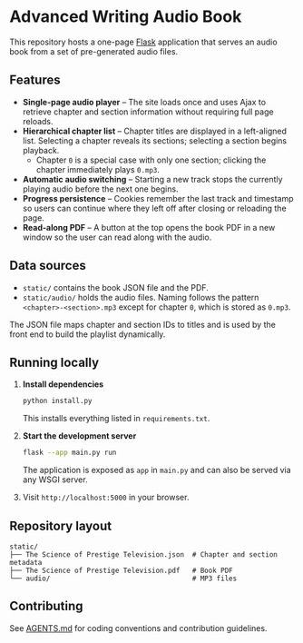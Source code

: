 # Advanced Writing Audio Book

This repository hosts a one-page [Flask](https://flask.palletsprojects.com/) application that serves an audio book from a set of pre-generated audio files.

## Features

* **Single-page audio player** – The site loads once and uses Ajax to retrieve chapter and section information without requiring full page reloads.
* **Hierarchical chapter list** – Chapter titles are displayed in a left-aligned list. Selecting a chapter reveals its sections; selecting a section begins playback.
    * Chapter `0` is a special case with only one section; clicking the chapter immediately plays `0.mp3`.
* **Automatic audio switching** – Starting a new track stops the currently playing audio before the next one begins.
* **Progress persistence** – Cookies remember the last track and timestamp so users can continue where they left off after closing or reloading the page.
* **Read-along PDF** – A button at the top opens the book PDF in a new window so the user can read along with the audio.

## Data sources

* `static/` contains the book JSON file and the PDF.
* `static/audio/` holds the audio files. Naming follows the pattern `<chapter>-<section>.mp3` except for chapter `0`, which is stored as `0.mp3`.

The JSON file maps chapter and section IDs to titles and is used by the front end to build the playlist dynamically.

## Running locally

1. **Install dependencies**

   ```bash
   python install.py
   ```

   This installs everything listed in `requirements.txt`.

2. **Start the development server**

   ```bash
   flask --app main.py run
   ```

   The application is exposed as `app` in `main.py` and can also be served via any WSGI server.

3. Visit `http://localhost:5000` in your browser.

## Repository layout

```
static/
├── The Science of Prestige Television.json  # Chapter and section metadata
├── The Science of Prestige Television.pdf   # Book PDF
└── audio/                                   # MP3 files
```

## Contributing

See [AGENTS.md](AGENTS.md) for coding conventions and contribution guidelines.

